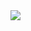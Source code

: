 
<img align="right" src="https://github-readme-stats.vercel.app/api?username=daiyizheng&show_icons=true&icon_color=CE1D2D&text_color=718096&bg_color=ffffff&hide_title=true" />
